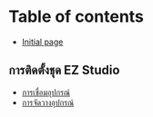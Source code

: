 # Table of contents

* [Initial page](README.md)

## การติดตั้งชุด EZ Studio

* [การเชื่อมอุปกรณ์](ez-studio/undefined.md)
* [การจัดวางอุปกรณ์](ez-studio/undefined-1.md)

